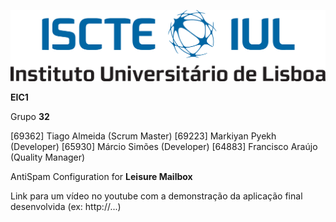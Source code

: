 ![alt text](/LogoISCTE-IUL.jpg)


**EIC1**

Grupo **32**

[69362] Tiago Almeida (Scrum Master)
[69223] Markiyan Pyekh (Developer) 
[65930] Márcio Simões (Developer)
[64883] Francisco Araújo (Quality Manager)

AntiSpam Configuration for **Leisure Mailbox**

Link para um vídeo no youtube com a demonstração da aplicação final desenvolvida (ex: http://...)
